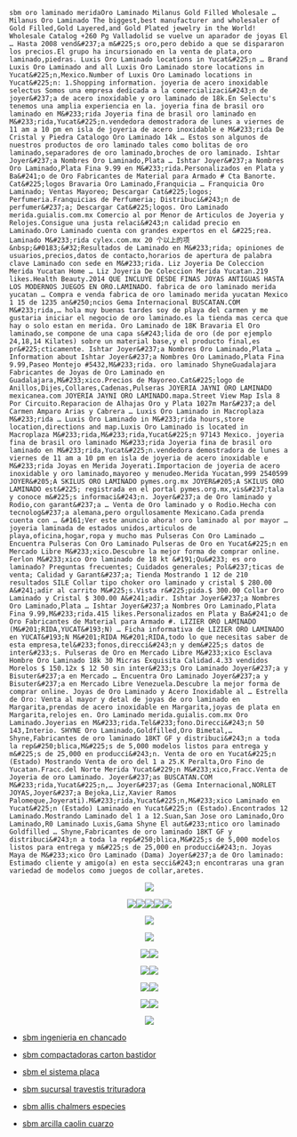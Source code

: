 
```
sbm oro laminado meridaOro Laminado Milanus Gold Filled Wholesale … Milanus Oro Laminado The biggest,best manufacturer and wholesaler of Gold Filled,Gold Layered,and Gold Plated jewelry in the World! Wholesale Catalog +260 Pg Valladolid se vuelve un aparador de joyas El … Hasta 2008 vend&#237;a m&#225;s oro,pero debido a que se dispararon los precios.El grupo ha incursionado en la venta de plata,oro laminado,piedras. Luxis Oro Laminado locations in Yucat&#225;n … Brand Luxis Oro Laminado and all Luxis Oro Laminado store locations in Yucat&#225;n,Mexico.Number of Luxis Oro Laminado locations in Yucat&#225;n: 1.Shopping information. joyeria de acero inoxidable selectus Somos una empresa dedicada a la comercializaci&#243;n de joyer&#237;a de acero inoxidable y oro laminado de 18k.En Selectu's tenemos una amplia experiencia en la. joyeria fina de brasil oro laminado en M&#233;rida Joyeria fina de brasil oro laminado en M&#233;rida,Yucat&#225;n.vendedora demostradora de lunes a viernes de 11 am a 10 pm en isla de joyeria de acero inoxidable e M&#233;rida De Cristal y Piedra Catalogo Oro Laminado 14k … Estos son algunos de nuestros productos de oro laminado tales como bolitas de oro laminado,separadores de oro laminado,broches de oro laminado. Ishtar Joyer&#237;a Nombres Oro Laminado,Plata … Ishtar Joyer&#237;a Nombres Oro Laminado,Plata Fina 9.99 en M&#233;rida.Personalizados en Plata y Ba&#241;o de Oro Fabricantes de Material para Armado # Cta Banorte. Cat&#225;logos Bravaria Oro Laminado,Franquicia … Franquicia Oro Laminado; Ventas Mayoreo; Descargar Cat&#225;logos; Perfumeria.Franquicias de Perfumeria; Distribuci&#243;n de perfumer&#237;a; Descargar Cat&#225;logos. Oro Laminado merida.guialis.com.mx Comercio al por Menor de Articulos de Joyeria y Relojes.Consigue una justa relaci&#243;n calidad precio en Laminado.Oro Laminado cuenta con grandes expertos en el &#225;rea. Laminado M&#233;rida cylex.com.mx 20 个以上的项&nbsp;&#0183;&#32;Resultados de Laminado en M&#233;rida; opiniones de usuarios,precios,datos de contacto,horarios de apertura de palabra clave Laminado con sede en M&#233;rida. Liz Joyeria De Coleccion Merida Yucatan Home … Liz Joyeria De Coleccion Merida Yucatan.219 likes.Health Beauty.2014 QUE INCLUYE DESDE FINAS JOYAS ANTIGUAS HASTA LOS MODERNOS JUEGOS EN ORO.LAMINADO. fabrica de oro laminado merida yucatan … Compra e venda fabrica de oro laminado merida yucatan Mexico 1 15 de 1235 an&#250;ncios Gema Internacional BUSCATAN.COM M&#233;rida,… hola muy buenas tardes soy de playa del carmen y me gustaria iniciar el negocio de oro laminado.es la tienda mas cerca que hay o solo estan en merida. Oro Laminado de 18K Bravaria El Oro laminado,se compone de una capa s&#243;lida de oro (de por ejemplo 24,18,14 Kilates) sobre un material base,y el producto final,es pr&#225;cticamente. Ishtar Joyer&#237;a Nombres Oro Laminado,Plata … Information about Ishtar Joyer&#237;a Nombres Oro Laminado,Plata Fina 9.99,Paseo Montejo #5432,M&#233;rida. oro laminado ShyneGuadalajara Fabricantes de Joyas de Oro Laminado en Guadalajara,M&#233;xico.Precios de Mayoreo.Cat&#225;logo de Anillos,Dijes,Collares,Cadenas,Pulseras JOYERIA JAYNI ORO LAMINADO mexicanea.com JOYERIA JAYNI ORO LAMINADO.mapa.Street View Map Isla 8 Por Circuito.Reparacion de Alhajas Oro y Plata 1027m Mar&#237;a del Carmen Amparo Arias y Cabrera … Luxis Oro Laminado in Macroplaza M&#233;rida … Luxis Oro Laminado in M&#233;rida hours,store location,directions and map.Luxis Oro Laminado is located in Macroplaza M&#233;rida,M&#233;rida,Yucat&#225;n 97143 Mexico. joyeria fina de brasil oro laminado M&#233;rida Joyeria fina de brasil oro laminado en M&#233;rida,Yucat&#225;n.vendedora demostradora de lunes a viernes de 11 am a 10 pm en isla de joyeria de acero inoxidable e M&#233;rida Joyas en Merida Joyerati.Importacion de joyeria de acero inoxidable y oro laminado,mayoreo y menudeo.Merida Yucatan,999 2540599 JOYER&#205;A SKILUS ORO LAMINADO pymes.org.mx JOYER&#205;A SKILUS ORO LAMINADO est&#225; registrada en el portal pymes.org.mx,vis&#237;tala y conoce m&#225;s informaci&#243;n. Joyer&#237;a de Oro laminado y Rodio,con garant&#237;a … Venta de Oro laminado y o Rodio.Hecha con tecnolog&#237;a alemana,pero orgullosamente Mexicano.Cada prenda cuenta con … &#161;Ver este anuncio ahora! oro laminado al por mayor … joyeria laminada de estados unidos,articulos de playa,oficina,hogar,ropa y mucho mas Pulseras Con Oro Laminado … Encuentra Pulseras Con Oro Laminado Pulseras de Oro en Yucat&#225;n en Mercado Libre M&#233;xico.Descubre la mejor forma de comprar online. Ferlon M&#233;xico Oro laminado de 18 kt &#191;Qu&#233; es oro laminado? Preguntas frecuentes; Cuidados generales; Pol&#237;ticas de venta; Calidad y Garant&#237;a; Tienda Mostrando 1 12 de 210 resultados SILE Collar tipo choker oro laminado y cristal $ 280.00 A&#241;adir al carrito M&#225;s.Vista r&#225;pida.$ 300.00 Collar Oro Laminado y Cristal $ 300.00 A&#241;adir. Ishtar Joyer&#237;a Nombres Oro Laminado,Plata … Ishtar Joyer&#237;a Nombres Oro Laminado,Plata Fina 9.99,M&#233;rida.415 likes.Personalizados en Plata y Ba&#241;o de Oro Fabricantes de Material para Armado #. LIZIER ORO LAMINADO (M&#201;RIDA,YUCAT&#193;N) … Ficha informativa de LIZIER ORO LAMINADO en YUCAT&#193;N M&#201;RIDA M&#201;RIDA,todo lo que necesitas saber de esta empresa,tel&#233;fonos,direcci&#243;n y dem&#225;s datos de inter&#233;s. Pulseras de Oro en Mercado Libre M&#233;xico Esclava Hombre Oro Laminado 18k 30 Micras Exquisita Calidad.4.33 vendidos Morelos $ 150.12x $ 12 50 sin inter&#233;s Oro Laminado Joyer&#237;a y Bisuter&#237;a en Mercado … Encuentra Oro Laminado Joyer&#237;a y Bisuter&#237;a en Mercado Libre Venezuela.Descubre la mejor forma de comprar online. Joyas de Oro Laminado y Acero Inoxidable al … Estrella de Oro: Venta al mayor y detal de joyas de oro laminado en Margarita,prendas de acero inoxidable en Margarita,joyas de plata en Margarita,relojes en. Oro Laminado merida.guialis.com.mx Oro Laminado.Joyerias en M&#233;rida.Tel&#233;fono.Direcci&#243;n 50 143,Interio. SHYNE Oro Laminado,Goldfilled,Oro Bimetal,… Shyne,Fabricantes de oro laminado 18KT GF y distribuci&#243;n a toda la rep&#250;blica,M&#225;s de 5,000 modelos listos para entrega y m&#225;s de 25,000 en producci&#243;n. Venta de oro en Yucat&#225;n (Estado) Mostrando Venta de oro del 1 a 25.K Peralta,Oro Fino de Yucatan.Fracc.del Norte Merida Yucat&#229;n M&#233;xico,Fracc.Venta de Joyeria de oro Laminado. Joyer&#237;as BUSCATAN.COM M&#233;rida,Yucat&#225;n,… Joyer&#237;as (Gema Internacional,NORLET JOYAS,Joyer&#237;a Bejoka,Liz,Xavier Ramos Palomeque,Joyerati).M&#233;rida,Yucat&#225;n,M&#233;xico Laminado en Yucat&#225;n (Estado) Laminado en Yucat&#225;n (Estado).Encontrados 12 Laminado.Mostrando Laminado del 1 a 12.Suan,San Jose oro Laminado,Oro Laminado,R0 Laminado Luxis,Gama Shyne El aut&#233;ntico oro laminado Goldfilled … Shyne,Fabricantes de oro laminado 18KT GF y distribuci&#243;n a toda la rep&#250;blica,M&#225;s de 5,000 modelos listos para entrega y m&#225;s de 25,000 en producci&#243;n. Joyas Maya de M&#233;xico Oro Laminado (Dama) Joyer&#237;a de Oro laminado: Estimado cliente y amigo(a) en esta secci&#243;n encontraras una gran variedad de modelos como juegos de collar,aretes. 
```

<div align="center">

<a href="https://es-crusher.shibang-china.com/github&k=sbm+oro+laminado+merida"><img src="https://static.shibang-china.com/es/crusher/logo.jpg"></a>

<a href="https://es-crusher.shibang-china.com/github&k=sbm+oro+laminado+merida"><img src="https://static.shibang-china.com/es/crusher/index.jpg"></a><a href="https://es-crusher.shibang-china.com/material.htmlgithub&k=sbm+oro+laminado+merida"><img src="https://static.shibang-china.com/es/crusher/material.jpg"></a><a href="https://es-crusher.shibang-china.com/application.htmlgithub&k=sbm+oro+laminado+merida"><img src="https://static.shibang-china.com/es/crusher/application.jpg"></a><a href="https://es-crusher.shibang-china.com/aboutus.htmlgithub&k=sbm+oro+laminado+merida"><img src="https://static.shibang-china.com/es/crusher/aboutus.jpg"></a><a href="https://es-crusher.shibang-china.com/contact.htmlgithub&k=sbm+oro+laminado+merida"><img src="https://static.shibang-china.com/es/crusher/contact.jpg"></a>

<a href="https://es-crusher.shibang-china.com/github&k=sbm+oro+laminado+merida"><img src="https://static.shibang-china.com/es/crusher/banner.jpg"></a>

<a href="https://swt.shibang-china.com/github&k=sbm+oro+laminado+merida"><img src="https://static.shibang-china.com/es/crusher/text.jpg"></a>

<a href="https://swt.shibang-china.com/github&k=sbm+oro+laminado+merida"><img src="https://static.shibang-china.com/es/crusher/chat.jpg"></a><a href="https://es-crusher.shibang-china.com/contact.htmlgithub&k=sbm+oro+laminado+merida"><img src="https://static.shibang-china.com/es/crusher/message.jpg"></a>

<a href="https://es-crusher.shibang-china.com/products/pe.htmlgithub&k=sbm+oro+laminado+merida"><img src="https://static.shibang-china.com/es/crusher/pe.jpg"></a><a href="https://es-crusher.shibang-china.com/products/pf.htmlgithub&k=sbm+oro+laminado+merida"><img src="https://static.shibang-china.com/es/crusher/pf.jpg"></a>

<a href="https://es-crusher.shibang-china.com/products/hpt.htmlgithub&k=sbm+oro+laminado+merida"><img src="https://static.shibang-china.com/es/crusher/hpt.jpg"></a><a href="https://es-crusher.shibang-china.com/products/vsi.htmlgithub&k=sbm+oro+laminado+merida"><img src="https://static.shibang-china.com/es/crusher/vsi.jpg"></a>

<a href="https://es-crusher.shibang-china.com/products/klv.htmlgithub&k=sbm+oro+laminado+merida"><img src="https://static.shibang-china.com/es/crusher/klv.jpg"></a><a href="https://es-crusher.shibang-china.com/products/portable.htmlgithub&k=sbm+oro+laminado+merida"><img src="https://static.shibang-china.com/es/crusher/portable.jpg"></a>

<a href="https://swt.shibang-china.com/github&k=sbm+oro+laminado+merida"><img src="https://static.shibang-china.com/es/crusher/case.jpg"></a>

</div>


* [sbm ingenieria en chancado](sbm%20ingenieria%20en%20chancado.md)

* [sbm compactadoras carton bastidor](sbm%20compactadoras%20carton%20bastidor.md)

* [sbm el sistema placa](sbm%20el%20sistema%20placa.md)

* [sbm sucursal travestis trituradora](sbm%20sucursal%20travestis%20trituradora.md)

* [sbm allis chalmers especies](sbm%20allis%20chalmers%20especies.md)

* [sbm arcilla caolin cuarzo](sbm%20arcilla%20caolin%20cuarzo.md)